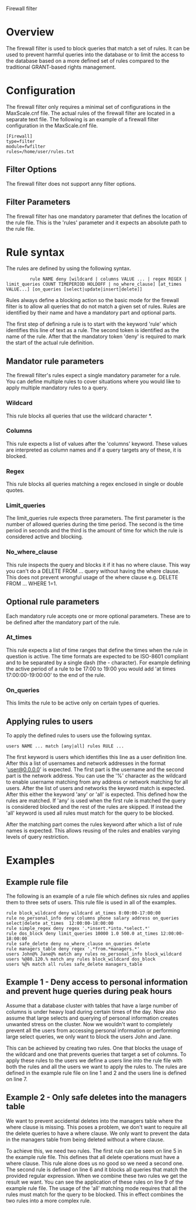Firewall filter

# Overview
The firewall filter is used to block queries that match a set of rules. It can be used to prevent harmful queries into the database or to limit the access to the database based on a more defined set of rules compared to the traditional GRANT-based rights management.

# Configuration

The firewall filter only requires a minimal set of configurations in the MaxScale.cnf file. The actual rules of the firewall filter are located in a separate text file. The following is an example of a firewall filter configuration in the MaxScale.cnf file.


    [Firewall]
    type=filter
    module=fwfilter
    rules=/home/user/rules.txt

## Filter Options

The firewall filter does not support anny filter options.

## Filter Parameters

The firewall filter has one mandatory parameter that defines the location of the rule file. This is the 'rules' parameter and it expects an absolute path to the rule file.

# Rule syntax

The rules are defined by using the following syntax.

`         rule NAME deny [wildcard | columns VALUE ... |
          regex REGEX | limit_queries COUNT TIMEPERIOD HOLDOFF |
          no_where_clause] [at_times VALUE...] [on_queries [select|update|insert|delete]]`

Rules always define a blocking action so the basic mode for the firewall filter is to allow all queries that do not match a given set of rules. Rules are identified by their name and have a mandatory part and optional parts.

The first step of defining a rule is to start with the keyword 'rule' which identifies this line of text as a rule. The second token is identified as the name of the rule. After that the mandatory token 'deny' is required to mark the start of the actual rule definition.

## Mandator rule parameters

The firewall filter's rules expect a single mandatory parameter for a rule. You can define multiple rules to cover situations where you would like to apply multiple mandatory rules to a query.

### Wildcard

This rule blocks all queries that use the wildcard character *.

### Columns

This rule expects a list of values after the 'columns' keyword. These values are interpreted as column names and if a query targets any of these, it is blocked.

### Regex

This rule blocks all queries matching a regex enclosed in single or double quotes.

### Limit_queries

The limit_queries rule expects three parameters. The first parameter is the number of allowed queries during the time period. The second is the time period in seconds and the third is the amount of time for which the rule is considered active and blocking.

### No_where_clause

This rule inspects the query and blocks it if it has no where clause. This way you can't do a DELETE FROM ... query without having the where clause. This does not prevent wrongful usage of the where clause e.g. DELETE FROM ... WHERE 1=1.

## Optional rule parameters

Each mandatory rule accepts one or more optional parameters. These are to be defined after the mandatory part of the rule.

### At_times

This rule expects a list of time ranges that define the times when the rule in question is active. The time formats are expected to be ISO-8601 compliant and to be separated by a single dash (the - character). For example defining the active period of a rule to be 17:00 to 19:00 you would add 'at times 17:00:00-19:00:00' to the end of the rule.

### On_queries

This limits the rule to be active only on certain types of queries.

## Applying rules to users

To apply the defined rules to users use the following syntax.

`users NAME ... match [any|all] rules RULE ...`

The first keyword is users which identifies this line as a user definition line. After this a list of usernames and network addresses in the format 'user@0.0.0.0' is expected. The first part is the username and the second part is the network address. You can use the '%' character as the wildcard to enable username matching from any address or network matching for all users. After the list of users and networks the keyword match is expected. After this either the keyword 'any' or 'all' is expected. This defined how the rules are matched. If 'any' is used when the first rule is matched the query is considered blocked and the rest of the rules are skipped. If instead the 'all' keyword is used all rules must match for the query to be blocked.

After the matching part comes the rules keyword after which a list of rule names is expected. This allows reusing of the rules and enables varying levels of query restriction.

# Examples

## Example rule file

The following is an example of a rule file which defines six rules and applies them to three sets of users. This rule file is used in all of the examples.

    rule block_wildcard deny wildcard at_times 8:00:00-17:00:00
    rule no_personal_info deny columns phone salary address on_queries select|delete at_times  12:00:00-18:00:00
    rule simple_regex deny regex '.*insert.*into.*select.*'
    rule dos_block deny limit_queries 10000 1.0 500.0 at_times 12:00:00-18:00:00
    rule safe_delete deny no_where_clause on_queries delete
    rule managers_table deny regex '.*from.*managers.*'
    users John@% Jane@% match any rules no_personal_info block_wildcard
    users %@80.120.% match any rules block_wildcard dos_block
    users %@% match all rules safe_delete managers_table

## Example 1 - Deny access to personal information and prevent huge queries during peak hours

Assume that a database cluster with tables that have a large number of columns is under heavy load during certain times of the day. Now also assume that large selects and querying of personal information creates unwanted stress on the cluster. Now we wouldn't want to completely prevent all the users from accessing personal information or performing large select queries, we only want to block the users John and Jane.

This can be achieved by creating two rules. One that blocks the usage of the wildcard and one that prevents queries that target a set of columns. To apply these rules to the users we define a users line into the rule file with both the rules and all the users we want to apply the rules to. The rules are defined in the example rule file on line 1 and 2 and the users line is defined on line 7.

## Example 2 - Only safe deletes into the managers table

We want to prevent accidental deletes into the managers table where the where clause is missing. This poses a problem, we don't want to require all the delete queries to have a where clause. We only want to prevent the data in the managers table from being deleted without a where clause.

To achieve this, we need two rules. The first rule can be seen on line 5 in the example rule file. This defines that all delete operations must have a where clause. This rule alone does us no good so we need a second one. The second rule is defined on line 6 and it blocks all queries that match the provided regular expression. When we combine these two rules we get the result we want. You can see the application of these rules on line 9 of the example rule file. The usage of the 'all' matching mode requires that all the rules must match for the query to be blocked. This in effect combines the two rules into a more complex rule.
